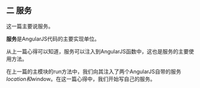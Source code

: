 二 服务
-------

这一篇主要说服务。

**服务**是AngularJS代码的主要实现单位。

从上一篇心得可以知道，服务可以注入到AngularJS函数中，这也是服务的主要使用方法。

在上一篇的主模块的run方法中，我们向其注入了两个AngularJS自带的服务$location和$window。在这一篇心得中，我们开始写自己的服务。